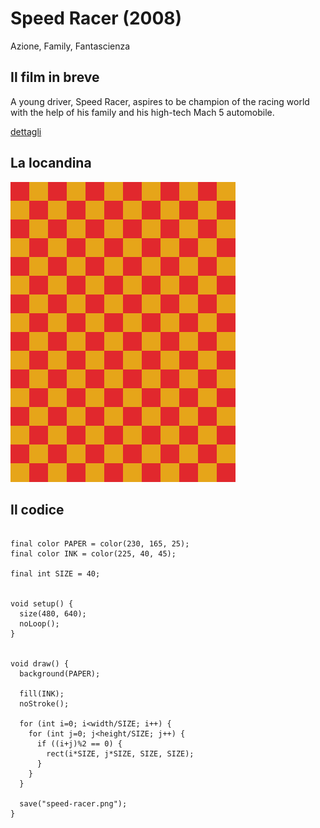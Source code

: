 # Speed Racer (2008)

Azione, Family, Fantascienza

## Il film in breve
A young driver, Speed Racer, aspires to be champion of the racing world with the help of his family and his high-tech Mach 5 automobile.

[dettagli](https://www.imdb.com/title/tt0811080/)

## La locandina
<img src="speed-racer.png"  width="360px" title="Speed Racer">


## Il codice
```processing

final color PAPER = color(230, 165, 25);
final color INK = color(225, 40, 45);

final int SIZE = 40;


void setup() {
  size(480, 640);
  noLoop();
}


void draw() {
  background(PAPER);
  
  fill(INK);
  noStroke();
  
  for (int i=0; i<width/SIZE; i++) {
    for (int j=0; j<height/SIZE; j++) {
      if ((i+j)%2 == 0) {
        rect(i*SIZE, j*SIZE, SIZE, SIZE);
      }
    }
  }
  
  save("speed-racer.png");
}
```
